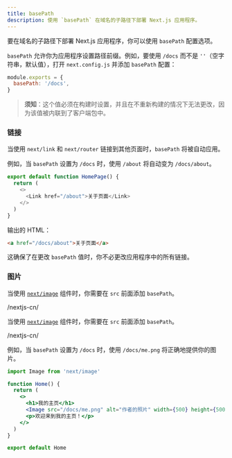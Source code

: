 ```yaml
---
title: basePath
description: 使用 `basePath` 在域名的子路径下部署 Next.js 应用程序。
---
```


要在域名的子路径下部署 Next.js 应用程序，你可以使用 `basePath` 配置选项。

`basePath` 允许你为应用程序设置路径前缀。例如，要使用 `/docs` 而不是 `''`（空字符串，默认值），打开 `next.config.js` 并添加 `basePath` 配置：

```js
module.exports = {
  basePath: '/docs',
}
```

> **须知**：这个值必须在构建时设置，并且在不重新构建的情况下无法更改，因为该值被内联到了客户端包中。

### 链接

当使用 `next/link` 和 `next/router` 链接到其他页面时，`basePath` 将被自动应用。

例如，当 `basePath` 设置为 `/docs` 时，使用 `/about` 将自动变为 `/docs/about`。

```js
export default function HomePage() {
  return (
    <>
      <Link href="/about">关于页面</Link>
    </>
  )
}
```

输出的 HTML：

```html
<a href="/docs/about">关于页面</a>
```

这确保了在更改 `basePath` 值时，你不必更改应用程序中的所有链接。

### 图片

<AppOnly>

当使用 [`next/image`](/nextjs-cn/app/api-reference/components/image) 组件时，你需要在 `src` 前面添加 `basePath`。

</AppOnly>/nextjs-cn/

<PagesOnly>

当使用 [`next/image`](/nextjs-cn/pages/api-reference/components/image) 组件时，你需要在 `src` 前面添加 `basePath`。

</PagesOnly>/nextjs-cn/

例如，当 `basePath` 设置为 `/docs` 时，使用 `/docs/me.png` 将正确地提供你的图片。

```jsx
import Image from 'next/image'

function Home() {
  return (
    <>
      <h1>我的主页</h1>
      <Image src="/docs/me.png" alt="作者的照片" width={500} height={500} />
      <p>欢迎来到我的主页！</p>
    </>
  )
}

export default Home
```
